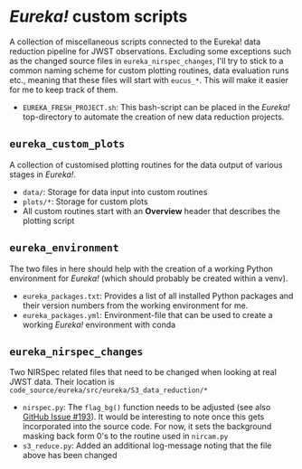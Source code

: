 # *Eureka!* custom scripts
A collection of miscellaneous scripts connected to the Eureka! data reduction 
pipeline for JWST observations. Excluding some exceptions such as the changed
source files in `eureka_nirspec_changes`, I'll try to stick to a common naming
scheme for custom plotting routines, data evaluation runs etc., meaning that
these files will start with `eucus_*`. This will make it easier for me to keep
track of them.

- `EUREKA_FRESH_PROJECT.sh`: This bash-script can be placed in the *Eureka!* 
top-directory to automate the creation of new data reduction projects.


## `eureka_custom_plots`
A collection of customised plotting routines for the data output of various
stages in *Eureka!*.
- `data/`: Storage for data input into custom routines
- `plots/*`: Storage for custom plots
- All custom routines start with an **Overview** header that describes the
plotting script


## `eureka_environment`
The two files in here should help with the creation of a working Python 
environment for *Eureka!* (which should probably be created within a venv).
- `eureka_packages.txt`: Provides a list of all installed Python packages 
and their version numbers from the working environment for me.
- `eureka_packages.yml`: Environment-file that can be used to create a working
*Eureka!* environment with conda


## `eureka_nirspec_changes`
Two NIRSpec related files that need to be changed when looking at real JWST 
data. Their location is `code_source/eureka/src/eureka/S3_data_reduction/*`
- `nirspec.py`: The `flag_bg()` function needs to be adjusted (see also [GitHub 
Issue #193](https://github.com/kevin218/Eureka/issues/193)). It would 
be interesting to note once this gets incorporated into the source code. For 
now, it sets the background masking back form 0's to the routine used in 
`nircam.py`
- `s3_reduce.py`: Added an additional log-message noting that the file above 
has been changed
